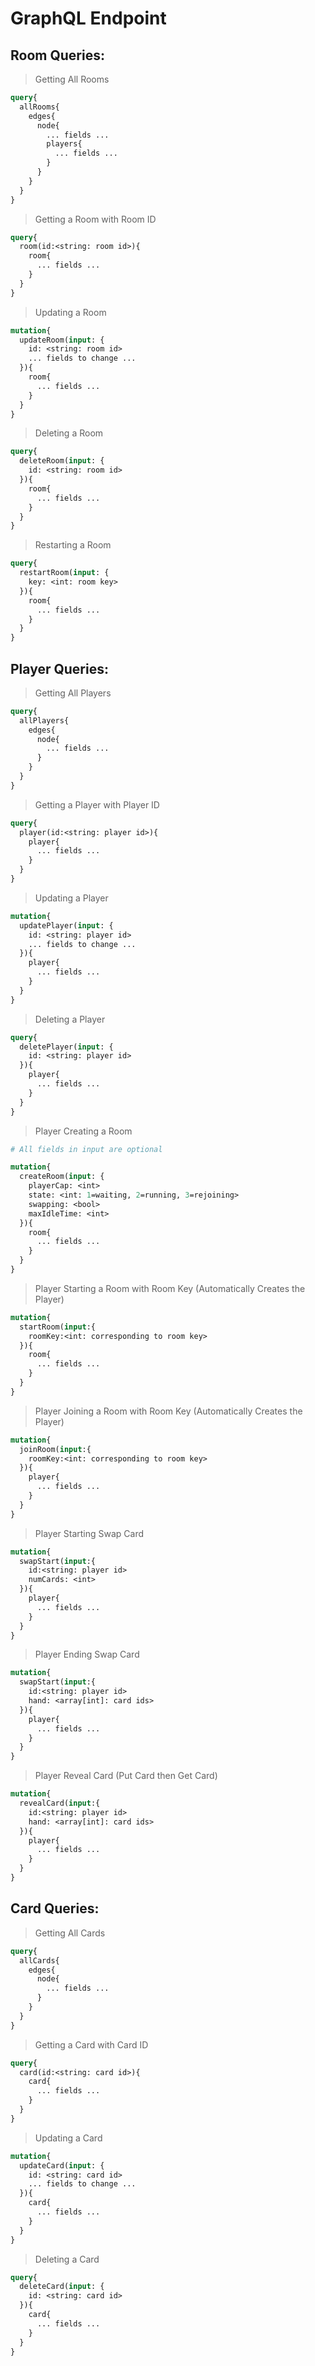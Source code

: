 # GraphQL Endpoint

## Room Queries:

> Getting All Rooms
```graphql
query{
  allRooms{
    edges{
      node{
        ... fields ...
        players{
          ... fields ...
        }
      }
    }
  }
}
```


> Getting a Room with Room ID
```graphql
query{
  room(id:<string: room id>){
    room{
      ... fields ...
    }
  }
}
```


> Updating a Room
```graphql
mutation{
  updateRoom(input: {
    id: <string: room id>
    ... fields to change ...
  }){
    room{
      ... fields ...
    }
  }
}
```


> Deleting a Room
```graphql
query{
  deleteRoom(input: {
    id: <string: room id>
  }){
    room{
      ... fields ...
    }
  }
}
```


> Restarting a Room
```graphql
query{
  restartRoom(input: {
    key: <int: room key>
  }){
    room{
      ... fields ...
    }
  }
}
```


## Player Queries:

> Getting All Players
```graphql
query{
  allPlayers{
    edges{
      node{
        ... fields ...
      }
    }
  }
}
```


> Getting a Player with Player ID
```graphql
query{
  player(id:<string: player id>){
    player{
      ... fields ...
    }
  }
}
```


> Updating a Player
```graphql
mutation{
  updatePlayer(input: {
    id: <string: player id>
    ... fields to change ...
  }){
    player{
      ... fields ...
    }
  }
}
```


> Deleting a Player
```graphql
query{
  deletePlayer(input: {
    id: <string: player id>
  }){
    player{
      ... fields ...
    }
  }
}
```


> Player Creating a Room
```graphql
# All fields in input are optional

mutation{
  createRoom(input: {
    playerCap: <int>
    state: <int: 1=waiting, 2=running, 3=rejoining>
    swapping: <bool>
    maxIdleTime: <int>
  }){
    room{
      ... fields ...
    }
  }
}
```


> Player Starting a Room with Room Key (Automatically Creates the Player)
```graphql
mutation{
  startRoom(input:{
    roomKey:<int: corresponding to room key>
  }){
    room{
      ... fields ...
    }
  }
}
```


> Player Joining a Room with Room Key (Automatically Creates the Player)
```graphql
mutation{
  joinRoom(input:{
    roomKey:<int: corresponding to room key>
  }){
    player{
      ... fields ...
    }
  }
}
```


> Player Starting Swap Card
```graphql
mutation{
  swapStart(input:{
    id:<string: player id>
    numCards: <int>
  }){
    player{
      ... fields ...
    }
  }
}
```


> Player Ending Swap Card
```graphql
mutation{
  swapStart(input:{
    id:<string: player id>
    hand: <array[int]: card ids>
  }){
    player{
      ... fields ...
    }
  }
}
```


> Player Reveal Card (Put Card then Get Card)
```graphql
mutation{
  revealCard(input:{
    id:<string: player id>
    hand: <array[int]: card ids>
  }){
    player{
      ... fields ...
    }
  }
}
```


## Card Queries:

> Getting All Cards
```graphql
query{
  allCards{
    edges{
      node{
        ... fields ...
      }
    }
  }
}
```


> Getting a Card with Card ID
```graphql
query{
  card(id:<string: card id>){
    card{
      ... fields ...
    }
  }
}
```


> Updating a Card
```graphql
mutation{
  updateCard(input: {
    id: <string: card id>
    ... fields to change ...
  }){
    card{
      ... fields ...
    }
  }
}
```


> Deleting a Card
```graphql
query{
  deleteCard(input: {
    id: <string: card id>
  }){
    card{
      ... fields ...
    }
  }
}
```
